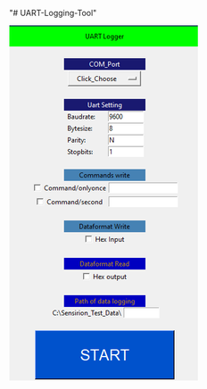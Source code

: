 "# UART-Logging-Tool" 


![Interface](https://github.com/morgansong/UART-Logging-Tool/blob/master/GUI_Interface.png)


